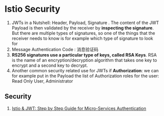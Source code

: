 # Istio Security
1. JWTs in a Nutshell: Header, Payload, Signature . The content of the JWT Payload is then validated by the receiver by **inspecting the signature**. But there are multiple types of signatures, so one of the things that the receiver needs to know is for example which type of signature to look for
2.  Message Authentication Code : 消息验证码
3.  **RS256 signatures use a particular type of keys, called RSA Keys**. RSA is the name of an encryption/decryption algorithm that takes one key to encrypt and a second key to decrypt.
4.  Another common security related use for JWTs if **Authorization**: we can for example put in the Payload the list of Authorization roles for the user: Read Only User, Administrator

## Security
1. [Istio & JWT: Step by Step Guide for Micro-Services Authentication](https://medium.com/intelligentmachines/istio-jwt-step-by-step-guide-for-micro-services-authentication-690b170348fc)